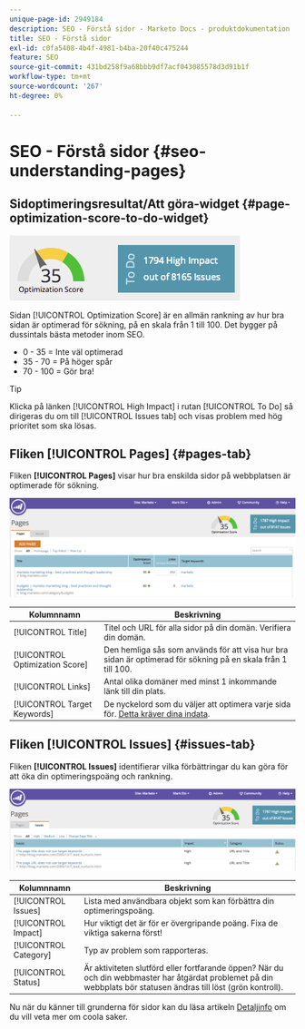 ```yaml
---
unique-page-id: 2949184
description: SEO - Förstå sidor - Marketo Docs - produktdokumentation
title: SEO - Förstå sidor
exl-id: c0fa5408-4b4f-4981-b4ba-20f40c475244
feature: SEO
source-git-commit: 431bd258f9a68bbb9df7acf043085578d3d91b1f
workflow-type: tm+mt
source-wordcount: '267'
ht-degree: 0%

---
```


# SEO - Förstå sidor {#seo-understanding-pages}

## Sidoptimeringsresultat/Att göra-widget {#page-optimization-score-to-do-widget}

![](assets/image2014-9-17-21-3a52-3a3.png)

Sidan [!UICONTROL Optimization Score] är en allmän rankning av hur bra sidan är optimerad för sökning, på en skala från 1 till 100. Det bygger på dussintals bästa metoder inom SEO.

* 0 - 35 = Inte väl optimerad
* 35 - 70 = På höger spår
* 70 - 100 = Gör bra!

>[!TIP]
>
>Klicka på länken [!UICONTROL High Impact] i rutan [!UICONTROL To Do] så dirigeras du om till [!UICONTROL Issues tab] och visas problem med hög prioritet som ska lösas.

## Fliken [!UICONTROL Pages] {#pages-tab}

Fliken **[!UICONTROL Pages]** visar hur bra enskilda sidor på webbplatsen är optimerade för sökning.

![](assets/image2014-9-17-21-3a52-3a41.png)

| Kolumnnamn | Beskrivning |
|---|---|
| [!UICONTROL Title] | Titel och URL för alla sidor på din domän. Verifiera din domän. |
| [!UICONTROL Optimization Score] | Den hemliga sås som används för att visa hur bra sidan är optimerad för sökning på en skala från 1 till 100. |
| [!UICONTROL Links] | Antal olika domäner med minst 1 inkommande länk till din plats. |
| [!UICONTROL Target Keywords] | De nyckelord som du väljer att optimera varje sida för. [Detta kräver dina indata](/help/marketo/product-docs/additional-apps/seo/pages/seo-using-the-page-detail-drill-down.md). |

## Fliken [!UICONTROL Issues] {#issues-tab}

Fliken **[!UICONTROL Issues]** identifierar vilka förbättringar du kan göra för att öka din optimeringspoäng och rankning.

![](assets/image2014-9-17-21-3a53-3a15.png)

| Kolumnnamn | Beskrivning |
|---|---|
| [!UICONTROL Issues] | Lista med användbara objekt som kan förbättra din optimeringspoäng. |
| [!UICONTROL Impact] | Hur viktigt det är för er övergripande poäng. Fixa de viktiga sakerna först! |
| [!UICONTROL Category] | Typ av problem som rapporteras. |
| [!UICONTROL Status] | Är aktiviteten slutförd eller fortfarande öppen? När du och din webbmaster har åtgärdat problemet på din webbplats bör statusen ändras till löst (grön kontroll). |

Nu när du känner till grunderna för sidor kan du läsa artikeln [Detaljinfo](/help/marketo/product-docs/additional-apps/seo/pages/seo-using-the-page-detail-drill-down.md) om du vill veta mer om coola saker.

